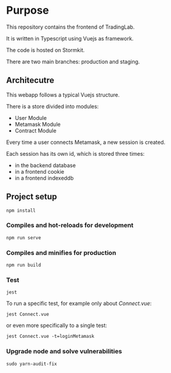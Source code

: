 # Purpose
This repository contains the frontend of TradingLab.

It is written in Typescript using Vuejs as framework.

The code is hosted on Stormkit.

There are two main branches: production and staging.

## Architecutre

This webapp follows a typical Vuejs structure.

There is a store divided into modules:
- User Module
- Metamask Module
- Contract Module

Every time a user connects Metamask, a new session is created. 

Each session has its own id, which is stored three times:
- in the backend database
- in a frontend cookie
- in a frontend indexeddb

## Project setup
```
npm install
```

### Compiles and hot-reloads for development
```
npm run serve
```
### Compiles and minifies for production
```
npm run build
```

### Test
```
jest
```

To run a specific test, for example only about *Connect.vue*:
```
jest Connect.vue
``` 

or even more specifically to a single test:
```
jest Connect.vue -t=loginMetamask
``` 

### Upgrade node and solve vulnerabilities

``` 
sudo yarn-audit-fix
```
